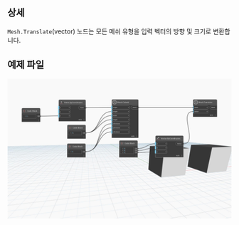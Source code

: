 ## 상세
`Mesh.Translate`(vector) 노드는 모든 메쉬 유형을 입력 벡터의 방향 및 크기로 변환합니다.

## 예제 파일

![Example](./Autodesk.DesignScript.Geometry.Mesh.Translate(mesh.vector)_img.jpg)
